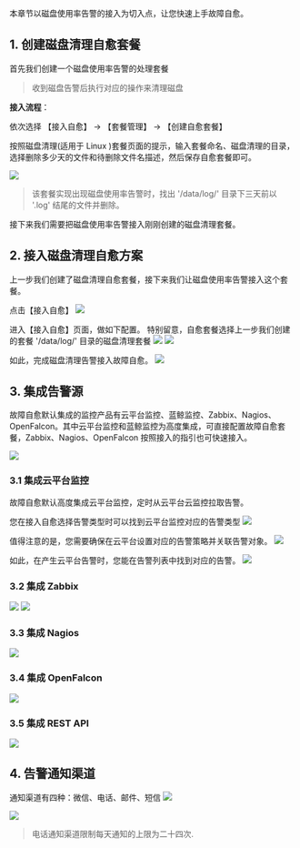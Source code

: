 本章节以磁盘使用率告警的接入为切入点，让您快速上手故障自愈。

## 1. 创建磁盘清理自愈套餐
首先我们创建一个磁盘使用率告警的处理套餐

> 收到磁盘告警后执行对应的操作来清理磁盘

**接入流程**：

依次选择 【接入自愈】 → 【套餐管理】  → 【创建自愈套餐】

按照磁盘清理(适用于 Linux )套餐页面的提示，输入套餐命名、磁盘清理的目录，选择删除多少天的文件和待删除文件名描述，然后保存自愈套餐即可。

![](http://imgcache.tce.fsphere.cn/image/mc.qcloudimg.com/static/img/f95944a0d3a46176369eb34879100491/14954426910835.jpg)


> 该套餐实现出现磁盘使用率告警时，找出 '/data/log/' 目录下三天前以 '.log' 结尾的文件并删除。


接下来我们需要把磁盘使用率告警接入刚刚创建的磁盘清理套餐。

## 2. 接入磁盘清理自愈方案

上一步我们创建了磁盘清理自愈套餐，接下来我们让磁盘使用率告警接入这个套餐。

点击【接入自愈】
![](http://imgcache.tce.fsphere.cn/image/mc.qcloudimg.com/static/img/99ead78efe2ea131823a384cb6a208aa/14954963492141.jpg)

进入【接入自愈】页面，做如下配置。
特别留意，自愈套餐选择上一步我们创建的套餐 '/data/log/' 目录的磁盘清理套餐
![](http://imgcache.tce.fsphere.cn/image/mc.qcloudimg.com/static/img/4473b6efb53dd3818a04f755838ebe27/14955044310872.jpg)
![](http://imgcache.tce.fsphere.cn/image/mc.qcloudimg.com/static/img/c240551477d3eddd089937a634d12432/14955045422350.jpg)


如此，完成磁盘清理告警接入故障自愈。
![](http://imgcache.tce.fsphere.cn/image/mc.qcloudimg.com/static/img/fd9a722c77ea5e9f27be4d8e58630c2b/14955041094397.jpg)


## 3. 集成告警源

故障自愈默认集成的监控产品有云平台监控、蓝鲸监控、Zabbix、Nagios、OpenFalcon。其中云平台监控和蓝鲸监控为高度集成，可直接配置故障自愈套餐，Zabbix、Nagios、OpenFalcon 按照接入的指引也可快速接入。

![](http://imgcache.tce.fsphere.cn/image/mc.qcloudimg.com/static/img/9e4b6233e148aa9f0754c2163793327e/14949448553132.jpg)

### 3.1 集成云平台监控
故障自愈默认高度集成云平台监控，定时从云平台云监控拉取告警。

您在接入自愈选择告警类型时可以找到云平台监控对应的告警类型
![](http://imgcache.tce.fsphere.cn/image/mc.qcloudimg.com/static/img/d2610949950445f04fcbc0aec2476b04/14949454396797.jpg)

值得注意的是，您需要确保在云平台设置对应的告警策略并关联告警对象。
![](http://imgcache.tce.fsphere.cn/image/mc.qcloudimg.com/static/img/7b559153b37ba3f304aec1d9ce471995/14955047240702.jpg)

如此，在产生云平台告警时，您能在告警列表中找到对应的告警。
![](http://imgcache.tce.fsphere.cn/image/mc.qcloudimg.com/static/img/44a70ddb621b65b448d87a48a2f14b16/14955048096192.jpg)

### 3.2 集成 Zabbix
![](http://imgcache.tce.fsphere.cn/image/mc.qcloudimg.com/static/img/cf578458d4c2ccab95759543b4ed5dbd/14955051484732.jpg)
![](http://imgcache.tce.fsphere.cn/image/mc.qcloudimg.com/static/img/43999b5b0b84cff574aa63bf2087f637/14955052137662.jpg)

### 3.3 集成 Nagios
![](http://imgcache.tce.fsphere.cn/image/mc.qcloudimg.com/static/img/dbac93622b8f8a9d416e11a4ed05fc0b/14955056148118.jpg)

### 3.4 集成 OpenFalcon
![](http://imgcache.tce.fsphere.cn/image/mc.qcloudimg.com/static/img/958c8200eb0adc45fbd7882dafc52158/14955054633512.jpg)

### 3.5 集成 REST API
![](http://imgcache.tce.fsphere.cn/image/mc.qcloudimg.com/static/img/ac029af40ee061ae5089fb0088720fc2/14955055349670.jpg)

## 4. 告警通知渠道
通知渠道有四种：微信、电话、邮件、短信
![](http://imgcache.tce.fsphere.cn/image/mc.qcloudimg.com/static/img/352bb27bcc3c0404faaa319266274434/14955057653750.jpg)

![](http://imgcache.tce.fsphere.cn/image/mc.qcloudimg.com/static/img/d2781b798aca5bf9ecfab072382cdd20/14955061074598.jpg)

> 电话通知渠道限制每天通知的上限为二十四次.







